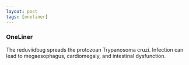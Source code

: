 ```yaml
---
layout: post
tags: [oneliner]
---
```



### OneLiner

The reduviidbug spreads the protozoan Trypanosoma cruzi. Infection can lead to megaesophagus, cardiomegaly, and intestinal dysfunction.
